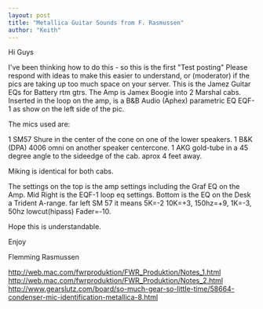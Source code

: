 ```yaml
---
layout: post
title: "Metallica Guitar Sounds from F. Rasmussen"
author: "Keith"
---
```


Hi Guys

I've been thinking how to do this - so this is the first "Test posting"
Please respond with ideas to make this easier to understand, or (moderator) if the pics are taking up too much space on your server.
This is the Jamez Guitar EQs for Battery rtm gtrs. 
The Amp is Jamex Boogie into 2 Marshal cabs. Inserted in the loop on the amp,
is a B&amp;B Audio (Aphex) parametric EQ EQF-1 as show on the left side of the pic.

The mics used are:

1 SM57 Shure in the center of the cone on one of the lower speakers.
1 B&amp;K (DPA) 4006 omni on another speaker centercone.
1 AKG gold-tube in a 45 degree angle to the sideedge of the cab. aprox 4 feet away.

Miking is identical for both cabs.

The settings on the top is the amp settings including the Graf EQ on the Amp.
Mid Right is the EQF-1 loop eq settings.
Bottom is the EQ on the Desk a Trident A-range. 
far left SM 57 it means
5K=-2 10K=+3, 150hz=+9, 1K=-3, 50hz lowcut(hipass) Fader=-10.

Hope this is understandable.

Enjoy

Flemming Rasmussen

http://web.mac.com/fwrproduktion/FWR_Produktion/Notes_1.html
http://web.mac.com/fwrproduktion/FWR_Produktion/Notes_2.html
http://www.gearslutz.com/board/so-much-gear-so-little-time/58664-condenser-mic-identification-metallica-8.html

